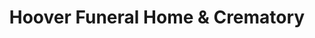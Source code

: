 ---
title: "Hoover Funeral Home & Crematory"
url: /harrisburg/hoover-funeral-home-und-crematory/
shop: Bestattungen
---